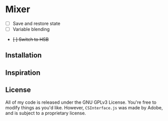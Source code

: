 # Mixer

- [ ] Save and restore state
- [ ] Variable blending
- ~~[ ] Switch to HSB~~

## Installation

## Inspiration

## License

All of my code is released under the GNU GPLv3 License. You're free to modify things as you'd like. However, `CSInterface.js` was made by Adobe, and is subject to a proprietary license.
